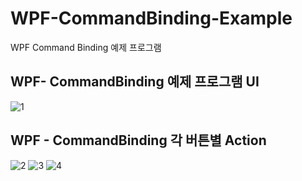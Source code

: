 # WPF-CommandBinding-Example
WPF Command Binding 예제 프로그램

## WPF- CommandBinding 예제 프로그램 UI
![1](https://user-images.githubusercontent.com/22911504/96705485-59769100-13d0-11eb-8c24-1f3a83d08697.PNG)

## WPF - CommandBinding 각 버튼별 Action
![2](https://user-images.githubusercontent.com/22911504/96705491-5aa7be00-13d0-11eb-858d-6758fa5c6d48.PNG)
![3](https://user-images.githubusercontent.com/22911504/96705494-5aa7be00-13d0-11eb-9765-f78f91255c2a.PNG)
![4](https://user-images.githubusercontent.com/22911504/96705500-5b405480-13d0-11eb-9d98-f71890348469.PNG)
